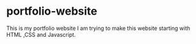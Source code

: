 # portfolio-website
This is my portfolio website
I am trying to make this website starting with HTML ,CSS and Javascript.
